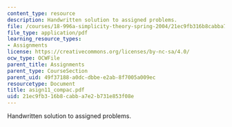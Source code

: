 ```yaml
---
content_type: resource
description: Handwritten solution to assigned problems.
file: /courses/18-996a-simplicity-theory-spring-2004/21ec9fb316b8cabba7e2b731e853f08e_asign11_compac.pdf
file_type: application/pdf
learning_resource_types:
- Assignments
license: https://creativecommons.org/licenses/by-nc-sa/4.0/
ocw_type: OCWFile
parent_title: Assignments
parent_type: CourseSection
parent_uid: 49f37188-a0dc-dbbe-e2ab-8f7005a009ec
resourcetype: Document
title: asign11_compac.pdf
uid: 21ec9fb3-16b8-cabb-a7e2-b731e853f08e
---
```

Handwritten solution to assigned problems.